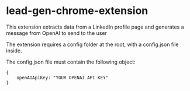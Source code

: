 # lead-gen-chrome-extension
This extension extracts data from a LinkedIn profile page and generates a message from OpenAI to send to the user

The extension requires a config folder at the root, with a config.json file inside. 

The config.json file must contain the following object: 
```
{
    openAIApiKey: "YOUR OPENAI API KEY"
}
```
